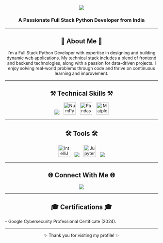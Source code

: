 <h1 align="center">
    <img src="https://readme-typing-svg.herokuapp.com/?font=Righteous&size=35&center=true&vCenter=true&width=500&height=70&duration=4000&lines=Hello!+👋;+I'm+Shreyash+Ingle!;" />
</h1>

<h3 align="center">A Passionate Full Stack Python Developer from India</h3>

---

<h2 align="center">🌟 About Me 🌟</h2>
<p align="center">
I'm a Full Stack Python Developer with expertise in designing and building dynamic web applications. My technical stack includes a blend of frontend and backend technologies, along with a passion for data-driven projects. I enjoy solving real-world problems through code and thrive on continuous learning and improvement.
</p>

---

<h2 align="center">⚒️ Technical Skills ⚒️</h2>
<div align="center">
    <img src="https://skillicons.dev/icons?i=html,css,bootstrap,javascript,typescript,react,angular,c,c++,java,python,django,flask,mongodb,mysql" />
    <img src="https://upload.wikimedia.org/wikipedia/commons/3/31/NumPy_logo_2020.svg" alt="NumPy" height="40" style="margin-left: 10px;" />
    <img src="https://upload.wikimedia.org/wikipedia/commons/e/ed/Pandas_logo.svg" alt="Pandas" height="40" style="margin-left: 10px;" />
    <img src="https://upload.wikimedia.org/wikipedia/commons/8/84/Matplotlib_icon.svg" alt="Matplotlib" height="40" style="margin-left: 10px;" />
</div>

---

<h2 align="center">🛠️ Tools 🛠️</h2>
<div align="center">
    <img src="https://upload.wikimedia.org/wikipedia/commons/9/9c/IntelliJ_IDEA_Icon.svg" alt="IntelliJ IDEA" height="40" style="margin-right: 10px;" />
    <img src="https://skillicons.dev/icons?i=vscode,pycharm" />
    <img src="https://upload.wikimedia.org/wikipedia/commons/3/38/Jupyter_logo.svg" alt="Jupyter Notebook" height="40" style="margin-left: 10px; margin-right: 10px;" />
    <img src="https://skillicons.dev/icons?i=postman,git" />
</div>

---

<h2 align="center">🌐 Connect With Me 🌐</h2>
<div align="center">
    <a href="https://www.linkedin.com/in/shreyash-ingle-" target="_blank">
        <img src="https://img.shields.io/badge/LinkedIn-0077B5?style=for-the-badge&logo=linkedin&logoColor=white" />
    </a>
</div>

---

<h2 align="center">🎓 Certifications 🎓</h2>
- Google Cybersecurity Professional Certificate (2024).

---

<p align="center">✨ Thank you for visiting my profile! ✨</p>

